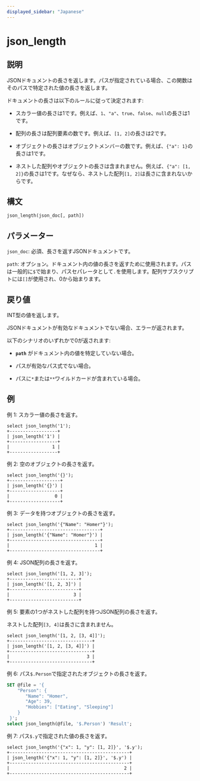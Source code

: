 ```yaml
---
displayed_sidebar: "Japanese"
---
```


# json_length

## 説明

JSONドキュメントの長さを返します。パスが指定されている場合、この関数はそのパスで特定された値の長さを返します。

ドキュメントの長さは以下のルールに従って決定されます:

- スカラー値の長さは1です。例えば、`1`、`"a"`、`true`、`false`、`null`の長さは1です。

- 配列の長さは配列要素の数です。例えば、`[1, 2]`の長さは2です。

- オブジェクトの長さはオブジェクトメンバーの数です。例えば、`{"a": 1}`の長さは1です。

- ネストした配列やオブジェクトの長さは含まれません。例えば、`{"a": [1, 2]}`の長さは1です。なぜなら、ネストした配列`[1, 2]`は長さに含まれないからです。

## 構文

```Haskell
json_length(json_doc[, path])
```

## パラメーター

`json_doc`: 必須、長さを返すJSONドキュメントです。

`path`: オプション。ドキュメント内の値の長さを返すために使用されます。パスは一般的に`$`で始まり、パスセパレータとして`.`を使用します。配列サブスクリプトには`[]`が使用され、0から始まります。

## 戻り値

INT型の値を返します。

JSONドキュメントが有効なドキュメントでない場合、エラーが返されます。

以下のシナリオのいずれかで0が返されます:

- **`path`** がドキュメント内の値を特定していない場合。

- パスが有効なパス式でない場合。

- パスに`*`または`**`ワイルドカードが含まれている場合。

## 例

例 1: スカラー値の長さを返す。

```Plain
select json_length('1');
+------------------+
| json_length('1') |
+------------------+
|                1 |
+------------------+
```

例 2: 空のオブジェクトの長さを返す。

```Plain
select json_length('{}');
+-------------------+
| json_length('{}') |
+-------------------+
|                 0 |
+-------------------+
```

例 3: データを持つオブジェクトの長さを返す。

```Plain
select json_length('{"Name": "Homer"}');
+----------------------------------+
| json_length('{"Name": "Homer"}') |
+----------------------------------+
|                                1 |
+----------------------------------+
```

例 4: JSON配列の長さを返す。

```plain text
select json_length('[1, 2, 3]');
+--------------------------+
| json_length('[1, 2, 3]') |
+--------------------------+
|                        3 |
+--------------------------+
```

例 5: 要素の1つがネストした配列を持つJSON配列の長さを返す。

ネストした配列`[3, 4]`は長さに含まれません。

```plain text
select json_length('[1, 2, [3, 4]]');
+-------------------------------+
| json_length('[1, 2, [3, 4]]') |
+-------------------------------+
|                             3 |
+-------------------------------+
```

例 6: パス`$.Person`で指定されたオブジェクトの長さを返す。

```SQL
SET @file = '{  
    "Person": {    
       "Name": "Homer", 
       "Age": 39,
       "Hobbies": ["Eating", "Sleeping"]  
    }
 }';
select json_length(@file, '$.Person') 'Result';
```

例 7: パス`$.y`で指定された値の長さを返す。

```plain text
select json_length('{"x": 1, "y": [1, 2]}', '$.y');
+---------------------------------------------+
| json_length('{"x": 1, "y": [1, 2]}', '$.y') |
+---------------------------------------------+
|                                           2 |
+---------------------------------------------+
```